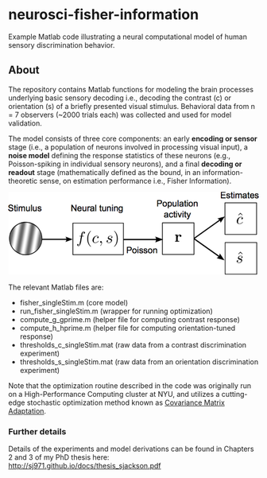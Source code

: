 # neurosci-fisher-information
Example Matlab code illustrating a neural computational model of human sensory discrimination behavior.

## About
The repository contains Matlab functions for modeling the brain processes underlying basic sensory decoding i.e., decoding the contrast (c) or orientation (s) of a briefly presented visual stimulus. Behavioral data from n = 7 observers (~2000 trials each) was collected and used for model validation.

The model consists of three core components: an early **encoding or sensor** stage (i.e., a population of neurons involved in processing visual input), a **noise model** defining the response statistics of these neurons (e.g., Poisson-spiking in individual sensory neurons), and a final **decoding or readout** stage (mathematically defined as the bound, in an information-theoretic sense, on estimation performance i.e., Fisher Information).

![Model schematic](schematic_of_model.png)

The relevant Matlab files are:
- fisher_singleStim.m (core model)
- run_fisher_singleStim.m (wrapper for running optimization)
- compute_g_gprime.m (helper file for computing contrast response)
- compute_h_hprime.m (helper file for computing orientation-tuned response)
- thresholds_c_singleStim.mat (raw data from a contrast discrimination experiment)
- thresholds_s_singleStim.mat (raw data from an orientation discrimination experiment)

Note that the optimization routine described in the code was originally run on a High-Performance Computing cluster at NYU, and utilizes a cutting-edge stochastic optimization method known as [Covariance Matrix Adaptation](https://www.lri.fr/~hansen/cmaesintro.html).

### Further details

Details of the experiments and model derivations can be found in Chapters 2 and 3 of my PhD thesis here:                              
http://sj971.github.io/docs/thesis_sjackson.pdf
